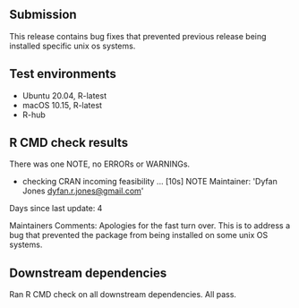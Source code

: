 ## Submission
This release contains bug fixes that prevented previous release being installed specific unix os systems.

## Test environments

* Ubuntu 20.04, R-latest
* macOS 10.15, R-latest
* R-hub

## R CMD check results

There was one NOTE, no ERRORs or WARNINGs.

* checking CRAN incoming feasibility ... [10s] NOTE
Maintainer: 'Dyfan Jones <dyfan.r.jones@gmail.com>'

Days since last update: 4

Maintainers Comments:
Apologies for the fast turn over. This is to address a bug that prevented the package from being installed on some unix OS systems.

## Downstream dependencies

Ran R CMD check on all downstream dependencies. All pass.
